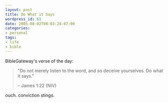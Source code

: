 ```yaml
---
layout: post
title: Do What it Says
wordpress_id: 61
date: 2005-08-02T08:03:24-07:00
categories:
- personal
tags:
- life
- bible
---
```

BibleGateway's verse of the day:

> "Do not merely listen to the word, and so deceive yourselves. Do what it says."
>
> <footer>– James 1:22 (NIV)</footer>

ouch.  conviction stings.
